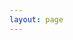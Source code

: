 ```yaml
---
layout: page
---
```


<JuiceEditorHero lang="en" />
<Features lang="en" />  

<script setup>
import Features from '@/JuiceEditor/Features.vue'
import JuiceEditorHero from '@/JuiceEditor/JuiceEditorHero.vue'
</script>
